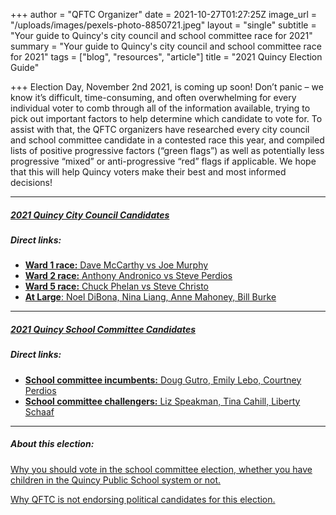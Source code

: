 +++
author = "QFTC Organizer"
date = 2021-10-27T01:27:25Z
image_url = "/uploads/images/pexels-photo-8850721.jpeg"
layout = "single"
subtitle = "Your guide to Quincy's city council and school committee race for 2021"
summary = "Your guide to Quincy's city council and school committee race for 2021"
tags = ["blog", "resources", "article"]
title = "2021 Quincy Election Guide"

+++
Election Day, November 2nd 2021, is coming up soon! Don’t panic – we know it’s difficult, time-consuming, and often overwhelming for every individual voter to comb through all of the information available, trying to pick out important factors to help determine which candidate to vote for. To assist with that, the QFTC organizers have researched every city council and school committee candidate in a contested race this year, and compiled lists of positive progressive factors (“green flags”) as well as potentially less progressive “mixed” or anti-progressive “red” flags if applicable. We hope that this will help Quincy voters make their best and most informed decisions!

***

##### [2021 Quincy City Council Candidates](/posts/quincy-city-council-candidates)

##### Direct links:

* [**Ward 1 race:** Dave McCarthy vs Joe Murphy](https://qftc.org/posts/ward-1-race/ "https://qftc.org/posts/ward-1-race/")
* [**Ward 2 race:** Anthony Andronico vs Steve Perdios](https://qftc.org/posts/ward-2-race/ "https://qftc.org/posts/ward-2-race/")
* [**Ward 5 race:** Chuck Phelan vs Steve Christo ](https://qftc.org/posts/ward-5-race/ "https://qftc.org/posts/ward-5-race/")
* [**At Large**: Noel DiBona, Nina Liang, Anne Mahoney, Bill Burke](https://qftc.org/posts/at-large-race/ "https://qftc.org/posts/at-large-race/")

***

##### [2021 Quincy School Committee Candidates](/posts/quincy-school-committee-candidates/)

##### Direct links:

* [**School committee incumbents:** Doug Gutro, Emily Lebo, Courtney Perdios](https://qftc.org/posts/school-committee-incumbents/ "https://qftc.org/posts/school-committee-incumbents/")
* [**School committee challengers:** Liz Speakman, Tina Cahill, Liberty Schaaf](https://qftc.org/posts/school-committee-challengers/ "https://qftc.org/posts/school-committee-challengers/")

***

##### About this election:

[Why you should vote in the school committee election, whether you have children in the Quincy Public School system or not.](https://qftc.org/posts/why-should-you-care-about-school-committee-elections/)

[Why QFTC is not endorsing political candidates for this election.](https://qftc.org/posts/qftc-statement-on-candidate-endorsement/ "https://qftc.org/posts/qftc-statement-on-candidate-endorsement/")